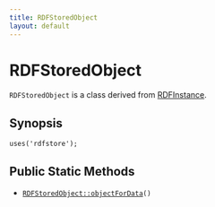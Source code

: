 ```yaml
---
title: RDFStoredObject
layout: default
---
```


# RDFStoredObject

<code>RDFStoredObject</code> is a class derived from <a href="RDFInstance">RDFInstance</a>.

## Synopsis

<pre><code>uses('rdfstore');
</code></pre>
## Public Static Methods

* <code><a href="RDFStoredObject%3A%3AobjectForData">RDFStoredObject::objectForData</a>()</code>


